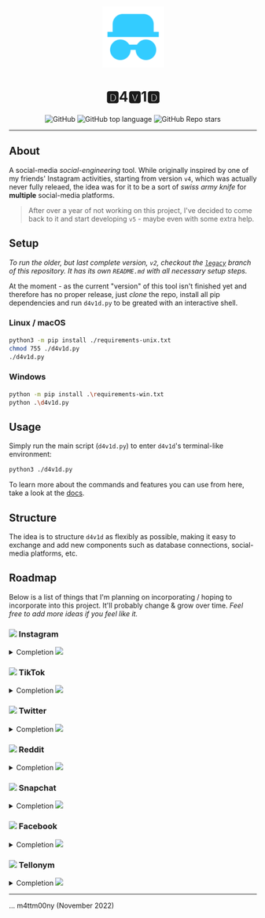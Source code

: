 <p align="center">
  <img alt="d4v1d" src="docs/media/logo.png" width="125" height="125" />
</p>
<h1 align="center">🅳4🆅1🅳</h1>
<p align="center">
  <img alt="GitHub" src="https://img.shields.io/github/license/MattMoony/d4v1d?style=for-the-badge">
  <img alt="GitHub top language" src="https://img.shields.io/github/languages/top/MattMoony/d4v1d?style=for-the-badge">
  <img alt="GitHub Repo stars" src="https://img.shields.io/github/stars/MattMoony/d4v1d?style=for-the-badge&color=cecece">
</p>

---

## About

A social-media *social-engineering* tool. While originally inspired by one of my friends' Instagram  activities, starting from version `v4`, which was actually never fully releaed, the idea was for it to be a sort of *swiss army knife* for **multiple** social-media platforms.

> After over a year of not working on this project, I've decided to come back to it and start developing `v5` - maybe even with some extra help.

## Setup

*To run the older, but last complete version, `v2`, checkout the [`legacy`](https://github.com/MattMoony/d4v1d/tree/legacy) branch of this repository. It has its own `README.md` with all necessary setup steps.*

At the moment - as the current "version" of this tool isn't finished yet and therefore has no proper release, just *clone* the repo, install all pip dependencies and run `d4v1d.py` to be greated with an interactive shell.

### Linux / macOS

```bash
python3 -m pip install ./requirements-unix.txt
chmod 755 ./d4v1d.py
./d4v1d.py
```

### Windows

```bash
python -m pip install .\requirements-win.txt
python .\d4v1d.py
```

## Usage

Simply run the main script (`d4v1d.py`) to enter `d4v1d`'s terminal-like environment:

```bash
python3 ./d4v1d.py
```

To learn more about the commands and features you can use from here, take a look at the [docs](docs/USAGE.md).

## Structure

The idea is to structure `d4v1d` as flexibly as possible, making it easy to exchange and add new components such as database connections, social-media platforms, etc.

## Roadmap

Below is a list of things that I'm planning on incorporating / hoping to incorporate into this project. It'll probably change & grow over time. *Feel free to add more ideas if you feel like it.*

### <img src="https://instagram.com/favicon.ico" height="16em" width="auto" /> Instagram

<details>

<summary>Completion <img src="https://progress-bar.dev/0/" height="13em" /></summary>

- [ ] Data Collection
  - [ ] Profile Overview
  - [ ] Posts
    - [ ] Media
    - [ ] Comments
  - [ ] Followers / Following
  - [ ] Stories
- [ ] DB Controllers
  - [ ] SQLite
  - [ ] MySQL
  - [ ] Postgres

</details>

### <img src="https://tiktok.com/favicon.ico" height="16em" width="auto" /> TikTok

<details>

<summary>Completion <img src="https://progress-bar.dev/0/" height="13em" /></summary>

- [ ] Data Collection
  - [ ] Profile Overview
  - [ ] Posts
    - [ ] Media
    - [ ] Comments
  - [ ] Followers / Following
- [ ] DB Controllers
  - [ ] SQLite
  - [ ] MySQL
  - [ ] Postgres

</details>

### <img src="https://twitter.com/favicon.ico" height="16em" width="auto" /> Twitter

<details>

<summary>Completion <img src="https://progress-bar.dev/0/" height="13em" /></summary>

- [ ] Data Collection
- [ ] DB Controllers
  - [ ] SQLite
  - [ ] MySQL
  - [ ] Postgres

</details>

### <img src="https://reddit.com/favicon.ico" height="16em" width="auto" /> Reddit

<details>

<summary>Completion <img src="https://progress-bar.dev/0/" height="13em" /></summary>

- [ ] Data Collection
- [ ] DB Controllers
  - [ ] SQLite
  - [ ] MySQL
  - [ ] Postgres

</details>

### <img src="https://snapchat.com/images/favicon.png" height="16em" width="auto" /> Snapchat

<details>

<summary>Completion <img src="https://progress-bar.dev/0/" height="13em" /></summary>

- [ ] Data Collection
- [ ] DB Controllers
  - [ ] SQLite
  - [ ] MySQL
  - [ ] Postgres

</details>

### <img src="https://facebook.com/favicon.ico" height="16em" width="auto" /> Facebook

<details>

<summary>Completion <img src="https://progress-bar.dev/0/" height="13em" /></summary>

- [ ] Data Collection
- [ ] DB Controllers
  - [ ] SQLite
  - [ ] MySQL
  - [ ] Postgres

</details>

### <img src="https://www2.tellonym.me/assets/img/icon64x64.png" height="16em" width="auto" /> Tellonym

<details>

<summary>Completion <img src="https://progress-bar.dev/0/" height="13em" /></summary>

- [ ] Data Collection
- [ ] DB Controllers
  - [ ] SQLite
  - [ ] MySQL
  - [ ] Postgres

</details>

---

... m4ttm00ny (November 2022)
